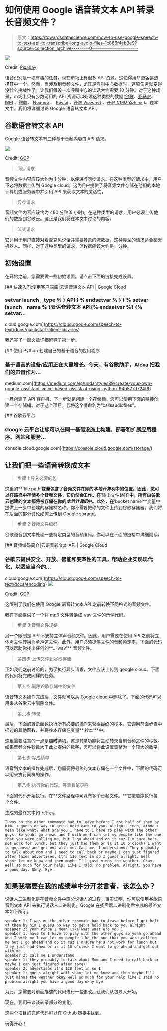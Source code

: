 # 如何使用 Google 语音转文本 API 转录长音频文件？

> 原文：<https://towardsdatascience.com/how-to-use-google-speech-to-text-api-to-transcribe-long-audio-files-1c886f4eb3e9?source=collection_archive---------0----------------------->

![](img/bd568402fde06ab0717362ef9857dfeb.png)

Credit: [Pixabay](https://pixabay.com/illustrations/speech-icon-voice-talking-audio-2797263/)

语音识别是一项有趣的任务。现在市场上有很多 API 资源，这使得用户更容易选择其中一个。然而，当涉及到音频文件，尤其是呼叫中心数据时，这项任务就变得没什么挑战性了。让我们假设一次呼叫中心的谈话大约需要 10 分钟。对于这种场景，市场上只有少数可用的 API 资源可以处理这种类型的数据([谷歌](https://cloud.google.com/speech-to-text/)、[亚马逊](https://aws.amazon.com/transcribe/)、 [IBM](https://www.ibm.com/watson/services/speech-to-text/) 、[微软](https://azure.microsoft.com/en-us/services/cognitive-services/speech-to-text/)、 [Nuance](https://www.nuance.com/dragon.html) 、 [Rev.ai](https://www.rev.ai/?utm_source=&opti_ca=1560528125&opti_ag=58644408709&opti_ad=294939557240&opti_key=kwd-335642178190&gclid=Cj0KCQiAh9njBRCYARIsALJhQkEaDxwiABjAC8u8qdug5ZVvNjN_wHxDlfaZsrmV2WXSM4fWs0F8iO8aAqU9EALw_wcB) 、[开源 Wavenet](https://github.com/buriburisuri/speech-to-text-wavenet) 、[开源 CMU Sphinx](https://cmusphinx.github.io/) )。在本文中，我们将详细讨论 Google 语音转文本 API。

## 谷歌语音转文本 API

Google 语音转文本有三种基于音频内容的 API 请求。

![](img/6e345918385189e89d107608d12768f5.png)

Credit: [GCP](https://cloud.google.com/speech-to-text/quotas)

> 同步请求

音频文件内容应该大约为 1 分钟，以便进行同步请求。在这种类型的请求中，用户不必将数据上传到 Google cloud。这为用户提供了将音频文件存储在他们的本地计算机或服务器中并引用 API 来获取文本的灵活性。

> 异步请求

音频文件内容应该约为 480 分钟(8 小时)。在这种类型的请求，用户必须上传他们的数据到谷歌云。这正是我们将在本文中讨论的内容。

> 流式请求

它适用于用户直接对着麦克风说话并需要转录的流数据。这种类型的请求适合聊天机器人。同样，对于这种类型的请求，流数据应该大约是一分钟。

## 初始设置

在开始之前，您需要做一些初始设置。请点击下面的链接完成设置。

 [## 快速入门:使用客户端库|云语音转文本 API | Google Cloud

### setvar launch _ type % } API { % endsetvar % } { % setvar launch _ name % }云语音转文本 API{% endsetvar %} {% setvar…

cloud.google.com](https://cloud.google.com/speech-to-text/docs/quickstart-client-libraries) 

我还写了一篇文章详细解释了第一步。

[](https://medium.com/@sundarstyles89/create-your-own-google-assistant-voice-based-assistant-using-python-94b577d724f9) [## 使用 Python 创建自己的基于语音的应用程序

### 基于语音的设备/应用正在大量增长。今天，有谷歌助手，Alexa 把我们的声音作为…

medium.com](https://medium.com/@sundarstyles89/create-your-own-google-assistant-voice-based-assistant-using-python-94b577d724f9) 

一旦创建了 API 客户机，下一步就是创建一个存储桶。您可以使用下面的链接创建一个存储桶。对于这个项目，我将这个桶命名为“callsaudiofiles”。

[](https://console.cloud.google.com/storage/) [## 谷歌云平台

### Google 云平台让您可以在同一基础设施上构建、部署和扩展应用程序、网站和服务…

console.cloud.google.com](https://console.cloud.google.com/storage/) 

## 让我们把一些语音转换成文本

> 步骤 1:导入必要的包

这里的**‘file path’**变量包含了音频文件在你的*本地计算机*中的位置。因此，您可以在路径中存储多个音频文件，它仍然会工作。在**‘输出文件路径’**中，所有由谷歌云创建的文本都将被存储在你的*本地计算机*中。此外，在**‘bucket name’**变量中提供上一步中创建的存储桶名称。你不需要把你的文件上传到谷歌存储器。我们将在后面的部分讨论如何上传到 Google storage。

> 步骤 2:音频文件编码

谷歌语音到文本处理一些特定类型的音频编码。你可以在下面的链接中详细阅读。

 [## 音频编码简介|云语音转文本 API | Google Cloud

### 谷歌云提供安全、开放、智能和变革性的工具，帮助企业实现现代化，以适应当今的…

cloud.google.com](https://cloud.google.com/speech-to-text/docs/encoding) ![](img/85b4c393640426713db50c4e2efcb56f.png)

Credit: [GCP](https://cloud.google.com/speech-to-text/docs/encoding)

这限制了我们在使用 Google 语音转文本 API 之前转换不同格式的音频文件。

我在下面提供了一个将 mp3 文件转换成 wav 文件的示例代码。

> 步骤 3:音频文件规格

另一个限制是 API 不支持立体声音频文件。因此，用户需要在使用 API 之前将立体声文件转换为单声道文件。此外，用户必须提供文件的音频帧速率。下面的代码可以帮助你找出任何的**。wav'** 音频文件。

> 第四步:上传文件到谷歌存储

正如我们之前讨论的，为了执行异步请求，文件应该上传到 google cloud。下面的代码将完成同样的任务。

> 第五步:删除谷歌存储中的文件

语音转文本操作完成后，文件就可以从 Google cloud 中删除了。下面的代码可以用来从谷歌云中删除文件。

> 第六步:转录

最后，下面的转录函数执行所有必要的操作来获得最终的抄本。它调用前面步骤中描述的其他函数，并将抄本存储在变量**‘抄本’**中。

这里需要注意的一点是**超时**选项。这是转录功能将主动转录当前音频文件的秒数。如果音频文件秒数大于此处提供的数字，您可以将此设置调整为一个较大的数字。

> 第七步:写成绩单

语音到文本的操作完成后，您需要将最终的文本存储在一个文件中，下面的代码可以用来执行同样的操作。

> 第八步:执行你的代码。等着看笔录吧

下面的代码开始执行。在**文件路径中可以有多个音频文件。**它按顺序执行每个文件。

生成的最终文本如下所示。

```
I was on the other roommate had to leave before I got half of them by him. I guess no way to get a hold back to you. Alright. Yeah, kinda I mean like what? What are you I have to I have to play with the other guys. So yeah, go ahead and I with me I can let my people like the one that you were calling me, but I go ahead and do it cuz I'm sure he's not work for lunch, but they just had them or is it 10 o'clock? I want to go ahead and get out with me. Call me. I understand. They probably to talk about Mom and I need to call back or maybe I can just figured after taxes advertises. It's 110 feet in so I guess alright. Well shoot let me know and then maybe I'll just minus the weather. Okay. Well so much for your help. Like I said, no problem. Alright, you have a good day. Okay. Bye.
```

## 如果我需要在我的成绩单中分开发言者，该怎么办？

说话人二进制化是在音频文件中区分说话人的过程。事实证明，你可以使用谷歌语音到文本 API 来执行说话人二进制化。Google 在扬声器二进制化后生成的最终文本如下所示。

```
speaker 1: I was on the other roommate had to leave before I got half of them by him I guess no way to get a hold back to you alright
speaker 2: yeah kinda I mean like what what are you I
speaker 1: have to I have to play with the other guys so yeah go ahead and I with me I can let my people like the one that you were calling me but I go ahead and do it cuz I'm sure he's not work for lunch but they just had them or is it 10 o'clock I want to go ahead and get out with me
speaker 2: call me I understand
speaker 1: they probably to talk about Mom and I need to call back or maybe I can just figured after taxes
speaker 2: advertises it's 110 feet in so I
speaker 1: guess alright well shoot let me know and then maybe I'll just minus the weather okay well so much for your help like I said no problem alright you have a good day okay bye
```

为此，您需要对前面描述的代码进行一些更改。让我们从包导入开始。

现在，我们来谈谈转录部分的变化。

这两个项目的完整代码可以在 [Github](https://github.com/Sundar0989/Speech-to-text) 链接中找到。

玩得开心！